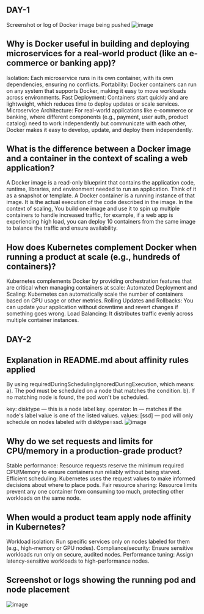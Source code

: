 ## DAY-1
Screenshot or log of Docker image being pushed
![image](https://github.com/user-attachments/assets/118ea481-3792-410f-bed1-0bf66370daaa)

## Why is Docker useful in building and deploying microservices for a real-world product (like an e-commerce or banking app)?
Isolation: Each microservice runs in its own container, with its own dependencies, ensuring no conflicts.
Portability: Docker containers can run on any system that supports Docker, making it easy to move workloads across environments.
Fast Deployment: Containers start quickly and are lightweight, which reduces time to deploy updates or scale services.
Microservice Architecture: For real-world applications like e-commerce or banking, where different components (e.g., payment, user auth, product catalog) need to work independently but communicate with each other, Docker makes it easy to develop, update, and deploy them independently.

## What is the difference between a Docker image and a container in the context of scaling a web application?
A Docker image is a read-only blueprint that contains the application code, runtime, libraries, and environment needed to run an application. Think of it as a snapshot or template.
A Docker container is a running instance of that image. It is the actual execution of the code described in the image.
In the context of scaling, You build one image and use it to spin up multiple containers to handle increased traffic, for example, if a web app is experiencing high load, you can deploy 10 containers from the same image to balance the traffic and ensure availability.

## How does Kubernetes complement Docker when running a product at scale (e.g., hundreds of containers)?
Kubernetes complements Docker by providing orchestration features that are critical when managing containers at scale:
Automated Deployment and Scaling: Kubernetes can automatically scale the number of containers based on CPU usage or other metrics.
Rolling Updates and Rollbacks: You can update your application without downtime and revert changes if something goes wrong.
Load Balancing: It distributes traffic evenly across multiple container instances.



## DAY-2
## Explanation in README.md about affinity rules applied
By using requiredDuringSchedulingIgnoredDuringExecution, which means:
a). The pod must be scheduled on a node that matches the condition.
b). If no matching node is found, the pod won't be scheduled.

key: disktype — this is a node label key.
operator: In — matches if the node's label value is one of the listed values.
values: [ssd] — pod will only schedule on nodes labeled with disktype=ssd.
![image](https://github.com/user-attachments/assets/868560d9-f9ce-4793-8f6f-e8f3410c09fc)

## Why do we set requests and limits for CPU/memory in a production-grade product?
Stable performance: Resource requests reserve the minimum required CPU/Memory to ensure containers run reliably without being starved.
Efficient scheduling: Kubernetes uses the request values to make informed decisions about where to place pods.
Fair resource sharing: Resource limits prevent any one container from consuming too much, protecting other workloads on the same node.

## When would a product team apply node affinity in Kubernetes?
Workload isolation: Run specific services only on nodes labeled for them (e.g., high-memory or GPU nodes).
Compliance/security: Ensure sensitive workloads run only on secure, audited nodes.
Performance tuning: Assign latency-sensitive workloads to high-performance nodes.

## Screenshot or logs showing the running pod and node placement
![image](https://github.com/user-attachments/assets/ec8a39e9-6d1e-4750-b176-a6f9e5594c8e)

